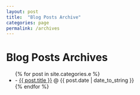 ```yaml
---
layout: post
title:  "Blog Posts Archive"
categories: page
permalink: /archives
---
```


<div id="home">
  <h1>Blog Posts Archives</h1>
  <ul class="posts">
    {% for post in site.categories.e %}
      <li>- <a href="{{ post.url }}">{{ post.title }}</a><span> &#64; {{ post.date | date_to_string }}</span></li>
    {% endfor %}
  </ul>
</div>
